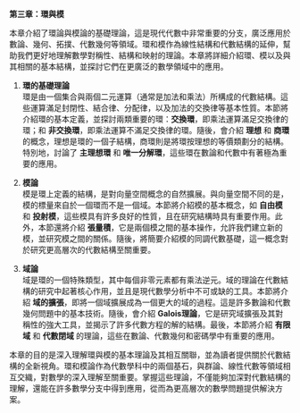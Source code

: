 **第三章：環與模**

本章介紹了環論與模論的基礎理論，這是現代代數中非常重要的分支，廣泛應用於數論、幾何、拓撲、代數幾何等領域。環和模作為線性結構和代數結構的延伸，幫助我們更好地理解數學對稱性、結構和映射的理論。本章將詳細介紹環、模以及與其相關的基本結構，並探討它們在更廣泛的數學領域中的應用。

1. **環的基礎理論**  
   環是由一個集合與兩個二元運算（通常是加法和乘法）所構成的代數結構。這些運算滿足封閉性、結合律、分配律，以及加法的交換律等基本性質。本節將介紹環的基本定義，並探討兩類重要的環：**交換環**，即乘法運算滿足交換律的環；和 **非交換環**，即乘法運算不滿足交換律的環。隨後，會介紹 **理想** 和 **商環** 的概念，理想是環的一個子結構，商環則是將環按理想的等價類劃分的結構。特別地，討論了 **主理想環** 和 **唯一分解環**，這些環在數論和代數中有著極為重要的應用。

2. **模論**  
   模是環上定義的結構，是對向量空間概念的自然擴展。與向量空間不同的是，模的標量來自於一個環而不是一個域。本節將介紹模的基本概念，如 **自由模** 和 **投射模**，這些模具有許多良好的性質，且在研究結構時具有重要作用。此外，本節還將介紹 **張量積**，它是兩個模之間的基本操作，允許我們建立新的模，並研究模之間的關係。隨後，將簡要介紹模的同調代數基礎，這一概念對於研究更高層次的代數結構至關重要。

3. **域論**  
   域是環的一個特殊類型，其中每個非零元素都有乘法逆元。域的理論在代數結構的研究中起著核心作用，並且是現代數學分析中不可或缺的工具。本節將介紹 **域的擴張**，即將一個域擴展成為一個更大的域的過程。這是許多數論和代數幾何問題中的基本技術。隨後，會介紹 **Galois理論**，它是研究域擴張及其對稱性的強大工具，並揭示了許多代數方程的解的結構。最後，本節將介紹 **有限域** 和 **代數閉域** 的理論，這些在數論、代數幾何和密碼學中有重要的應用。

本章的目的是深入理解環與模的基本理論及其相互關聯，並為讀者提供關於代數結構的全新視角。環和模論作為代數學科中的兩個基石，與群論、線性代數等領域相互交織，對數學的深入理解至關重要。掌握這些理論，不僅能夠加深對代數結構的理解，還能在許多數學分支中得到應用，從而為更高層次的數學問題提供解決方案。